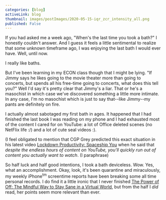 ```yaml
---
categories: [blog]
activeLink: blog
thumbnail: images/postImages/2020-05-15-iqr_zcr_intensity_all.png
published: False
---
```


If you had asked me a week ago, "When's the last time you took a bath?" I honestly couldn't answer. And I guess it feels a little sentimental to realize that some unknown timeframe ago, I was enjoying the last bath I would ever have. Well, until now.

I really like baths.

But I've been learning in my ECON class though that I might be lying. "If Jimmy says he likes going to the movie theater more than going to concerts, but spends all his free-time going to concerts, what does this tell you?" Well I'd say it's pretty clear that Jimmy's a liar. That or he's a masochist in which case we've discovered something a little more intimate. In any case, I'm no masochist which is just to say that--like Jimmy--my pants are definitely on fire.

I actually almost sabotaged my first bath in ages. It happened that I had finished the last book I was reading on my phone and I had exhausted most of the content I cared for on YouTube: a lot of Office deleted scenes (no NetFlix life :/) and a lot of cute seal videos :).

(I feel obligated to mention that CGP Grey predicted this exact situation in his latest video [Lockdown Productivity: Spaceship You](https://youtu.be/snAhsXyO3Ck) when he said that _despite the endless hours of content on YouTube, you'll quickly run out of content you actually want to watch_. (I paraphrase)

So half luck and half good intentions, I took a bath deviceless. Wow. Yes, what an accomplishment. Okay, look, it's been quarantine and miraculously, my weekly iPhone<sup>tm</sup> screentime reports have been breaking some all time personal records. I do find it a little ironic that I never finished [The Power of Off: The Mindful Way to Stay Sane in a Virtual World](https://www.goodreads.com/book/show/28862377-the-power-of-off), but from the half I _did_ read, her points seem more relevant than ever.
